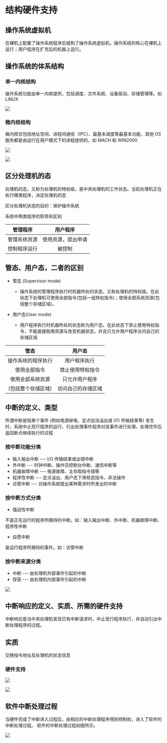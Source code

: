 # 结构硬件支持

## 操作系统虚拟机

在裸机上配置了操作系统程序后就构了操作系统虚拟机。操作系统的核心在裸机上运行；用户程序在扩充后的机器上运行。

## 操作系统的体系结构

### 单一内核结构

操作系统功能由单一内核提供，包括调度、文件系统、设备驱动、存储管理等。如 LINUX

![](/os2-1.png)

### 微内核结构

微内核仅包括地址空间、进程间通信（IPC）、最基本调度等最基本功能，其他 OS 服务都是由运行在用户模式下的进程提供的。如 MACH 和 WIN2000

![](/os2-2.png)

![](/os2-3.png)

## 区分处理机的态

处理机的态，又称为处理机的特权级，是中央处理机的工作状态。当前处理机正在执行哪类程序，决定处理机的态

区分处理机状态的目的：保护操作系统

系统中两类程序的职责和区别

|   管理程序   |      用户程序      |
| :----------: | :----------------: |
| 管理系统资源 | 使用资源，提出申请 |
| 控制程序运行 |       被控制       |

## 管态、用户态，二者的区别

- 管态 (Supervisor mode)
  - 操作系统的管理程序执行时机器所处的状态，又称处理机的特权级。在此状态下处理机可使用全部指令(包括一组特权指令)；使用全部系统资源(包括整个存储区域)。
- 用户态(User mode)

  - 用户程序执行时机器所处的状态称为用户态。在此状态下禁止使用特权指令，不能直接取用资源与改变机器状态，并且只允许用户程序访问自己的存储区域

|        管态        |       用户态       |
| :----------------: | :----------------: |
| 操作系统的程序执行 |    用户程序执行    |
|    使用全部指令    |  禁止使用特权指令  |
|  使用全部系统资源  |   只允许用户程序   |
| (包括整个存储区域) | 访问自己的存储区域 |

## 中断的定义、类型

所谓中断是指某个事件 (例如电源掉电、定点加法溢出或 I/O 传输结束等) 发生时，系统中止现行程序的运行、引出处理事件程序对该事件进行处理，处理完毕后返回断点继续执行的过程

### 按中断功能分类

- 输入输出中断 --- I/O 传输结束或出错中断
- 外中断 --- 时钟中断、操作员控制台中断、通信中断等
- 机器故障中断 --- 电源故障、主存取指令错等
- 程序性中断 --- 定点溢出、用户态下用核态指令、非法操作
- 访管中断 --- 对操作系统提出某种需求时所发出的中断

### 按中断方式分类

- 强迫性中断

不是正在运行的程序所期待的中断。如：输入输出中断、外中断、机器故障中断、程序性中断

- 自愿中断

是运行程序所期待的事件。如：访管中断

### 按中断来源分类

- 中断 --- 由处理机外部事件引起的中断
- 俘获 --- 由处理机内部事件引起的中断

![](/os2-4.png)

## 中断响应的定义、实质、所需的硬件支持

中断响应是当中央处理机发现已有中断请求时，中止现行程序执行，并自动引出中断处理程序的过程。

## 实质

交换指令地址及处理机的状态信息

### 硬件支持

![](/os2-5.png)

![](/os2-6.png)


## 软件中断处理过程

当硬件完成了中断进入过程后，由相应的中断处理程序得到控制权，进入了软件的中断处理过程。 软件的中断处理过程如图所示。

![](/os2-7.png)

